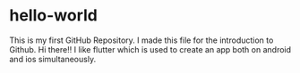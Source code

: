 # hello-world
This is my first GitHub Repository. I made this file for the introduction to Github.
Hi there!! I like flutter which is used to create an app both on android and ios simultaneously. 
